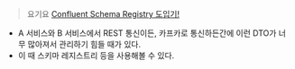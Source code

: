 > 요기요 [Confluent Schema Registry 도입기!](https://techblog.yogiyo.co.kr/confluent-schema-registry-%EB%8F%84%EC%9E%85%EA%B8%B0-54d112b9b53f)
 
- A 서비스와 B 서비스에서 REST 통신이든, 카프카로 통신하든간에 이런 DTO가 너무 많아져서 관리하기 힘들 때가 있다.
- 이 때 스키마 레지스트리 등을 사용해볼 수 있다.

